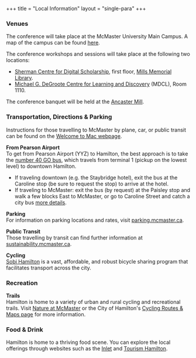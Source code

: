 +++
title = "Local Information"
layout = "single-para"
+++

### Venues
The conference will take place at the McMaster University Main Campus. A map of the campus can be found [here](https://www.mcmaster.ca/welcome/campusmap.cfm).

The conference workshops and sessions will take place at the following two locations:  

* [Sherman Centre for Digital Scholarship](https://scds.ca/), first floor, [Mills Memorial Library](https://goo.gl/maps/GxozpNKJKow).
* [Michael G. DeGroote Centre for Learning and Discovery](https://goo.gl/maps/5gCfojEqTrF2) (MDCL), Room 1110.

The conference banquet will be held at the [Ancaster Mill](https://goo.gl/maps/jLZvRUAbPxy).

### Transportation, Directions & Parking
Instructions for those travelling to McMaster by plane, car, or public transit can be found on the [Welcome to Mac webpage](https://www.mcmaster.ca/welcome/directions.cfm).

**From Pearson Airport**  
To get from Pearson Airport (YYZ) to Hamilton, the best approach is to take the [number 40 GO bus](https://www.gotransit.com/static_files/gotransit/assets/pdf/TripPlanning/FullSchedules/05012019/Table40.pdf), which travels from terminal 1 (pickup on the lowest level) to downtown Hamilton. 
- If traveling downtown (e.g. the Staybridge hotel), exit the bus at the Caroline stop (be sure to request the stop) to arrive at the hotel.
- If traveling to McMaster: exit the bus (by request) at the Paisley stop and walk a few blocks East to McMaster, or go to Caroline Street and catch a city bus [more details](https://www.mcmaster.ca/welcome/directions.cfm). 

**Parking**  
For information on parking locations and rates, visit [parking.mcmaster.ca](http://parking.mcmaster.ca/).

**Public Transit**  
Those travelling by transit can find further information at [sustainability.mcmaster.ca](http://www.mcmaster.ca/sustainability/).

**Cycling**  
[Sobi Hamilton](https://hamilton.socialbicycles.com/) is a vast, affordable, and robust bicycle sharing program that facilitates transport across the city.

### Recreation
**Trails**  
Hamilton is home to a variety of urban and rural cycling and recreational trails. Visit [Nature at McMaster](https://nature.mcmaster.ca/) or the City of Hamilton's [Cycling Routes & Maps page](https://www.hamilton.ca/streets-transportation/biking-cyclists/cycling-routes-maps) for more information.

### Food & Drink
Hamilton is home to a thriving food scene. You can explore the local offerings through websites such as the [Inlet](http://theinletonline.com/) and [Tourism Hamilton](https://tourismhamilton.com/eat).